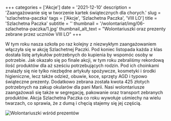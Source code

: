 +++
categories = ['Akcje']
date = '2021-12-10'
description = 'Zaangażowanie się w tworzenie kartek świątecznych dla chorych.'
slug = 'szlachetna-paczka'
tags = ['Akcje', 'Szlachetna Paczka', 'VIII LO']
title = 'Szlachetna Paczka'
subtitle = ''
thumbnail = '/wolontariat/img/06-szlachetna-paczka/1.jpg'
thumbnail_alt_text = "Wolontariuszki oraz prezenty zebrane przez uczniów VIII LO"
+++

W tym roku nasza szkoła po raz kolejny z niezwykłym zaangażowaniem włączyła się w akcję Szlachetnej Paczki. Pod koniec listopada każda z klas dostała listę artykułów potrzebnych do kupienia by wspomóc osoby w potrzebie. Jak okazało się po finale akcji, w tym roku zebraliśmy rekordową ilość produktów dla aż sześciu potrzebujących rodzin. Pod ich choinkami znalazły się nie tylko niezbędne artykuły spożywcze, kosmetyki i środki higieniczne, lecz także odzież, obuwie, koce, sprzęty AGD i typowo świąteczne prezenty. Dodatkowo zebrana została kwota 425 złotych potrzebnych na zakup okularów dla pani Marii. Nasi wolontariusze zaangażowali się także w segregację, pakowanie oraz transport zebranych produktów. Akcja Szlachetna Paczka co roku wywołuje uśmiechy na wielu twarzach, co sprawia, że z dumą i chęcią stajemy się jej częścią.

![Wolontariuszki wśród prezentów](/wolontariat/img/05-dobrze-ze-jestes/2.jpg)
